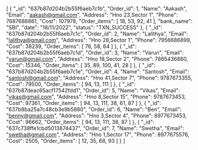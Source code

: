 [
	{
		"_id": "637b87d204b2b55f6aeb7c1b",
		"Order_id": 1,
		"Name": "Aakash",
		"Email": "aakash@gmail.com",
		"Address": "Hno 23,Sector 1",
		"Phone": 7687686861,
		"Cost": 107978,
		"Order_items": [
			18,
			53,
			92,
			41
		],
		"bank_name": "SBI",
		"date": "18/11/2022",
		"status": "TXN_SUCCESS"
	},
	{
		"_id": "637b87d204b2b55f6aeb7c1c",
		"Order_id": 2,
		"Name": "Lalithya",
		"Email": "lalithya@gmail.com",
		"Address": "Hno 28,Sector 1",
		"Phone": 7956686899,
		"Cost": 38239,
		"Order_items": [
			76,
			58,
			64
		]
	},
	{
		"_id": "637b87d204b2b55f6aeb7c1d",
		"Order_id": 3,
		"Name": "Varun",
		"Email": "varun@gmail.com",
		"Address": "Hno 18,Sector 2",
		"Phone": 7865436860,
		"Cost": 15346,
		"Order_items": [
			35,
			89,
			100,
			41,
			28
		]
	},
	{
		"_id": "637b87d204b2b55f6aeb7c1e",
		"Order_id": 4,
		"Name": "Santosh",
		"Email": "santosh@gmail.com",
		"Address": "Hno 41,Sector 7",
		"Phone": 9787673355,
		"Cost": 79500,
		"Order_items": [
			94,
			13,
			111
		]
	},
	{
		"_id": "637b87deac65acf17542fdd1",
		"Order_id": 5,
		"Name": "Vikas",
		"Email": "vikas@gmail.com",
		"Address": "Hno 8,Sector 15",
		"Phone": 9787673453,
		"Cost": 97361,
		"Order_items": [
			94,
			13,
			111,
			38,
			61,
			87
		]
	},
	{
		"_id": "637b8ba25a7c48cb3e9b5880",
		"Order_id": 6,
		"Name": "Ben",
		"Email": "benny@gmail.com",
		"Address": "Hno 3,Sector 4",
		"Phone": 8977673453,
		"Cost": 96662,
		"Order_items": [
			94,
			13,
			111,
			38,
			87
		]
	},
	{
		"_id": "637c738ffe1cbd5013874437",
		"Order_id": 7,
		"Name": "Swetha",
		"Email": "swetha@gmail.com",
		"Address": "Hno 1,Sector 17",
		"Phone": 8977675576,
		"Cost": 2505,
		"Order_items": [
			12,
			35,
			68,
			93
		]
	}
]